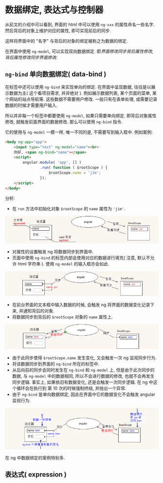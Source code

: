 # 数据绑定, 表达式与控制器

从前文的介绍中可以看到, 界面的 html 中可以使用 `ng-xxx` 的属性命名一些名字. 
然后背后的对象上维护对应的属性, 即可实现前后的同步.

这样将界面中的 "名字" 与背后的对象的绑定被称之为数据的绑定. 

在界面中使用 `ng-model`, 可以实现双向数据绑定. 即*界面修改同步背后属性修改, 背后属性修改同步界面修改*.


## `ng-bind` 单向数据绑定( data-bind )

在标签中还可以使用 `ng-bind` 来实现单向的绑定. 在界面中呈现数据, 往往是以展示数据为主( 这个看项目需求, 并非绝对 ).
例如展示数据列表, 某个页面的菜单, 某个网站的站点导航等. 这些数据不需要用户修改. 一般只有在表单处理, 
或需要记录数据的时候才需要用户输入. 

所以并非每一个标签中都要使用 `ng-model`, 如果只需要单向绑定. 即背后对象属性修改, 就触发前面界面的数据修改. 
那么可以使用 `ng-bind` 指令. 

它的使用与 `ng-model` 一模一样, 唯一不同的是, 不需要写到输入框中. 例如案例: 

```html
<body ng-app="app">
    <input type="text" ng-model="name"><br>
    你好, <span ng-bind="name"></span>
    <script>
        angular.module( 'app', [] )
                .run( function ( $rootScope ) {
                    $rootScope.name = 'jim';
                });
    </script>
</body>
```

分析:
- 在 `run` 方法中初始化对象 `$rootScope` 的 `name` 属性为 `'jim'`. 

![](./imgs/2018-01-30_151026.png)

- 对属性的设置触发 ng 将数据同步到界面中.
- 页面中使用 `ng-bind` 的标签内部会使用对应的数据进行填充( 注意, 默认不允许 html 字符串 ). 使用 `ng-model` 的输入框亦会如此.

![](./imgs/2018-01-30_151139.png)

- 在前台界面的文本框中输入数据的时候, 会触发 ng 将界面的数据变化记录下来, 并通知背后的对象.
- 将数据同步到背后的 `$rootScope` 对象的 `name` 属性上.

![](./imgs/2018-01-30_151225.png)

- 由于此同步使得 `$rootScope.name` 发生变化, 又会触发一次 ng 监视同步行为. 
- 将该数据同步到界面的 `ng-bind` 所在的标签中.
- 从后向前的同步会同时发生在 `ng-bind` 和 `ng-model` 上, 但是由于此次同步的数据, 与 `ng-model` 中的数据相同, 所以不会进行数据的修改, 也就不会再发生同步逻辑. 事实上, 如果依旧有数据变化, 还是会触发一次同步逻辑. 在 ng 中这个循环会在执行到 第 10 次的时候强制终结, 并抛出一个异常. 
- 由于 `ng-bind` 是单向数据绑定, 因此在界面中它的数据变化不会触发 angular 监视行为.

![](./imgs/2018-01-30_151327.png)


在 ng 中数据绑定的案例特别多.

## 表达式( expression )